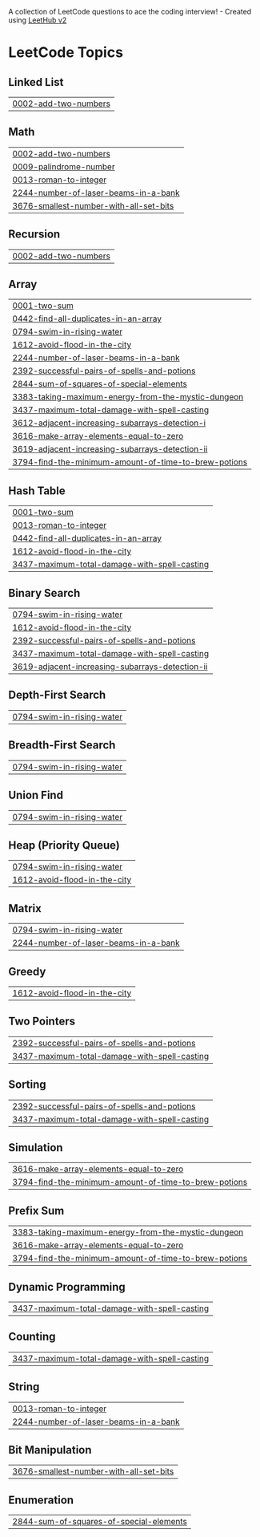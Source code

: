 A collection of LeetCode questions to ace the coding interview! - Created using [LeetHub v2](https://github.com/arunbhardwaj/LeetHub-2.0)
<!---LeetCode Topics Start-->
# LeetCode Topics
## Linked List
|  |
| ------- |
| [0002-add-two-numbers](https://github.com/Saurabh-026/LEETCODE/tree/master/0002-add-two-numbers) |
## Math
|  |
| ------- |
| [0002-add-two-numbers](https://github.com/Saurabh-026/LEETCODE/tree/master/0002-add-two-numbers) |
| [0009-palindrome-number](https://github.com/Saurabh-026/LEETCODE/tree/master/0009-palindrome-number) |
| [0013-roman-to-integer](https://github.com/Saurabh-026/LEETCODE/tree/master/0013-roman-to-integer) |
| [2244-number-of-laser-beams-in-a-bank](https://github.com/Saurabh-026/LEETCODE/tree/master/2244-number-of-laser-beams-in-a-bank) |
| [3676-smallest-number-with-all-set-bits](https://github.com/Saurabh-026/LEETCODE/tree/master/3676-smallest-number-with-all-set-bits) |
## Recursion
|  |
| ------- |
| [0002-add-two-numbers](https://github.com/Saurabh-026/LEETCODE/tree/master/0002-add-two-numbers) |
## Array
|  |
| ------- |
| [0001-two-sum](https://github.com/Saurabh-026/LEETCODE/tree/master/0001-two-sum) |
| [0442-find-all-duplicates-in-an-array](https://github.com/Saurabh-026/LEETCODE/tree/master/0442-find-all-duplicates-in-an-array) |
| [0794-swim-in-rising-water](https://github.com/Saurabh-026/LEETCODE/tree/master/0794-swim-in-rising-water) |
| [1612-avoid-flood-in-the-city](https://github.com/Saurabh-026/LEETCODE/tree/master/1612-avoid-flood-in-the-city) |
| [2244-number-of-laser-beams-in-a-bank](https://github.com/Saurabh-026/LEETCODE/tree/master/2244-number-of-laser-beams-in-a-bank) |
| [2392-successful-pairs-of-spells-and-potions](https://github.com/Saurabh-026/LEETCODE/tree/master/2392-successful-pairs-of-spells-and-potions) |
| [2844-sum-of-squares-of-special-elements](https://github.com/Saurabh-026/LEETCODE/tree/master/2844-sum-of-squares-of-special-elements) |
| [3383-taking-maximum-energy-from-the-mystic-dungeon](https://github.com/Saurabh-026/LEETCODE/tree/master/3383-taking-maximum-energy-from-the-mystic-dungeon) |
| [3437-maximum-total-damage-with-spell-casting](https://github.com/Saurabh-026/LEETCODE/tree/master/3437-maximum-total-damage-with-spell-casting) |
| [3612-adjacent-increasing-subarrays-detection-i](https://github.com/Saurabh-026/LEETCODE/tree/master/3612-adjacent-increasing-subarrays-detection-i) |
| [3616-make-array-elements-equal-to-zero](https://github.com/Saurabh-026/LEETCODE/tree/master/3616-make-array-elements-equal-to-zero) |
| [3619-adjacent-increasing-subarrays-detection-ii](https://github.com/Saurabh-026/LEETCODE/tree/master/3619-adjacent-increasing-subarrays-detection-ii) |
| [3794-find-the-minimum-amount-of-time-to-brew-potions](https://github.com/Saurabh-026/LEETCODE/tree/master/3794-find-the-minimum-amount-of-time-to-brew-potions) |
## Hash Table
|  |
| ------- |
| [0001-two-sum](https://github.com/Saurabh-026/LEETCODE/tree/master/0001-two-sum) |
| [0013-roman-to-integer](https://github.com/Saurabh-026/LEETCODE/tree/master/0013-roman-to-integer) |
| [0442-find-all-duplicates-in-an-array](https://github.com/Saurabh-026/LEETCODE/tree/master/0442-find-all-duplicates-in-an-array) |
| [1612-avoid-flood-in-the-city](https://github.com/Saurabh-026/LEETCODE/tree/master/1612-avoid-flood-in-the-city) |
| [3437-maximum-total-damage-with-spell-casting](https://github.com/Saurabh-026/LEETCODE/tree/master/3437-maximum-total-damage-with-spell-casting) |
## Binary Search
|  |
| ------- |
| [0794-swim-in-rising-water](https://github.com/Saurabh-026/LEETCODE/tree/master/0794-swim-in-rising-water) |
| [1612-avoid-flood-in-the-city](https://github.com/Saurabh-026/LEETCODE/tree/master/1612-avoid-flood-in-the-city) |
| [2392-successful-pairs-of-spells-and-potions](https://github.com/Saurabh-026/LEETCODE/tree/master/2392-successful-pairs-of-spells-and-potions) |
| [3437-maximum-total-damage-with-spell-casting](https://github.com/Saurabh-026/LEETCODE/tree/master/3437-maximum-total-damage-with-spell-casting) |
| [3619-adjacent-increasing-subarrays-detection-ii](https://github.com/Saurabh-026/LEETCODE/tree/master/3619-adjacent-increasing-subarrays-detection-ii) |
## Depth-First Search
|  |
| ------- |
| [0794-swim-in-rising-water](https://github.com/Saurabh-026/LEETCODE/tree/master/0794-swim-in-rising-water) |
## Breadth-First Search
|  |
| ------- |
| [0794-swim-in-rising-water](https://github.com/Saurabh-026/LEETCODE/tree/master/0794-swim-in-rising-water) |
## Union Find
|  |
| ------- |
| [0794-swim-in-rising-water](https://github.com/Saurabh-026/LEETCODE/tree/master/0794-swim-in-rising-water) |
## Heap (Priority Queue)
|  |
| ------- |
| [0794-swim-in-rising-water](https://github.com/Saurabh-026/LEETCODE/tree/master/0794-swim-in-rising-water) |
| [1612-avoid-flood-in-the-city](https://github.com/Saurabh-026/LEETCODE/tree/master/1612-avoid-flood-in-the-city) |
## Matrix
|  |
| ------- |
| [0794-swim-in-rising-water](https://github.com/Saurabh-026/LEETCODE/tree/master/0794-swim-in-rising-water) |
| [2244-number-of-laser-beams-in-a-bank](https://github.com/Saurabh-026/LEETCODE/tree/master/2244-number-of-laser-beams-in-a-bank) |
## Greedy
|  |
| ------- |
| [1612-avoid-flood-in-the-city](https://github.com/Saurabh-026/LEETCODE/tree/master/1612-avoid-flood-in-the-city) |
## Two Pointers
|  |
| ------- |
| [2392-successful-pairs-of-spells-and-potions](https://github.com/Saurabh-026/LEETCODE/tree/master/2392-successful-pairs-of-spells-and-potions) |
| [3437-maximum-total-damage-with-spell-casting](https://github.com/Saurabh-026/LEETCODE/tree/master/3437-maximum-total-damage-with-spell-casting) |
## Sorting
|  |
| ------- |
| [2392-successful-pairs-of-spells-and-potions](https://github.com/Saurabh-026/LEETCODE/tree/master/2392-successful-pairs-of-spells-and-potions) |
| [3437-maximum-total-damage-with-spell-casting](https://github.com/Saurabh-026/LEETCODE/tree/master/3437-maximum-total-damage-with-spell-casting) |
## Simulation
|  |
| ------- |
| [3616-make-array-elements-equal-to-zero](https://github.com/Saurabh-026/LEETCODE/tree/master/3616-make-array-elements-equal-to-zero) |
| [3794-find-the-minimum-amount-of-time-to-brew-potions](https://github.com/Saurabh-026/LEETCODE/tree/master/3794-find-the-minimum-amount-of-time-to-brew-potions) |
## Prefix Sum
|  |
| ------- |
| [3383-taking-maximum-energy-from-the-mystic-dungeon](https://github.com/Saurabh-026/LEETCODE/tree/master/3383-taking-maximum-energy-from-the-mystic-dungeon) |
| [3616-make-array-elements-equal-to-zero](https://github.com/Saurabh-026/LEETCODE/tree/master/3616-make-array-elements-equal-to-zero) |
| [3794-find-the-minimum-amount-of-time-to-brew-potions](https://github.com/Saurabh-026/LEETCODE/tree/master/3794-find-the-minimum-amount-of-time-to-brew-potions) |
## Dynamic Programming
|  |
| ------- |
| [3437-maximum-total-damage-with-spell-casting](https://github.com/Saurabh-026/LEETCODE/tree/master/3437-maximum-total-damage-with-spell-casting) |
## Counting
|  |
| ------- |
| [3437-maximum-total-damage-with-spell-casting](https://github.com/Saurabh-026/LEETCODE/tree/master/3437-maximum-total-damage-with-spell-casting) |
## String
|  |
| ------- |
| [0013-roman-to-integer](https://github.com/Saurabh-026/LEETCODE/tree/master/0013-roman-to-integer) |
| [2244-number-of-laser-beams-in-a-bank](https://github.com/Saurabh-026/LEETCODE/tree/master/2244-number-of-laser-beams-in-a-bank) |
## Bit Manipulation
|  |
| ------- |
| [3676-smallest-number-with-all-set-bits](https://github.com/Saurabh-026/LEETCODE/tree/master/3676-smallest-number-with-all-set-bits) |
## Enumeration
|  |
| ------- |
| [2844-sum-of-squares-of-special-elements](https://github.com/Saurabh-026/LEETCODE/tree/master/2844-sum-of-squares-of-special-elements) |
<!---LeetCode Topics End-->